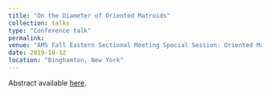 ```yaml
---
title: "On the Diameter of Oriented Matroids"
collection: talks
type: "Conference talk"
permalink: 
venue: "AMS Fall Eastern Sectional Meeting Special Session: Oriented Matroids and Related Topics"
date: 2019-10-12
location: "Binghamton, New York"
---
```


Abstract available [here](http://www.ams.org/amsmtgs/2263_abstracts/1151-52-145.pdf).
